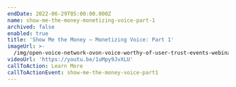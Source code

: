 ```yaml
---
endDate: 2022-06-29T05:00:00.000Z
name: show-me-the-money-monetizing-voice-part-1
archived: false
enabled: true
title: 'Show Me the Money — Monetizing Voice: Part 1'
imageUrl: >-
  /img/open-voice-network-ovon-voice-worthy-of-user-trust-events-webinar-show-me-the-money-monetizing-voice-part-1.png
videoUrl: 'https://youtu.be/1uMpy9JvXLU'
callToAction: Learn More
callToActionEvent: show-me-the-money-voice-part1
---
```


